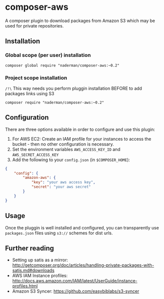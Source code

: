# composer-aws

A composer plugin to download packages from Amazon S3 which may be used for private repositories.

## Installation

### Global scope (per user) installation

```shell
composer global require "naderman/composer-aws:~0.2"
```

### Project scope installation

`/!\` This way needs you perform pluggin installation BEFORE to add packages links using S3

```shell
composer require "naderman/composer-aws:~0.2"
```

## Configuration

There are three options available in order to configure and use this plugin:

 1. For AWS EC2: Create an IAM profile for your instances to access the bucket - then no other configuration is necessary.
 2. Set the environment variables `AWS_ACCESS_KEY_ID` and `AWS_SECRET_ACCESS_KEY`
 3. Add the following to your `config.json` (in `$COMPOSER_HOME`):

```json
{
    "config": {
        "amazon-aws": {
            "key": "your aws access key",
            "secret": "your aws secret"
        }
    }
}
```

## Usage

Once the pluggin is well installed and configured, you can transparently use `packages.json` files using `s3://` schemes for dist urls.

## Further reading

 * Setting up satis as a mirror: http://getcomposer.org/doc/articles/handling-private-packages-with-satis.md#downloads
 * AWS IAM Instance profiles: http://docs.aws.amazon.com/IAM/latest/UserGuide/instance-profiles.html
 * Amazon S3 Syncer: https://github.com/easybiblabs/s3-syncer
